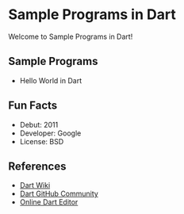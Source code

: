 # Sample Programs in Dart

Welcome to Sample Programs in Dart!

## Sample Programs

- Hello World in Dart

## Fun Facts

- Debut: 2011
- Developer: Google
- License: BSD

## References

- [Dart Wiki](https://en.wikipedia.org/wiki/Dart_(programming_language))
- [Dart GitHub Community](https://github.com/dart-lang)
- [Online Dart Editor](https://dartpad.dartlang.org/)
